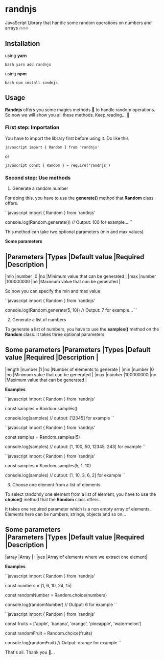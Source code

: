 # randnjs 

JavaScript Library that handle some random operations on numbers and arrays 🔥🔥🔥

## Installation 

using **yarn**

``bash
  yarn add randnjs
``

using **npm**

``bash
  npm install randnjs
``

## Usage 

**Randnjs** offers you some magics methods 🌟 to handle random operations.
So now we will show you all these methods. Keep reading... 📖

### First step: Importation

You have to import the library first before using it. Do like this

``javascript
  import { Random } from 'randnjs'
``

or

``javascript
  const { Random } = require('randnjs')
``

### Second step: Use methods

1. Generate a random number

For doing this, you have to use the **generate()** method that **Random** class offers.

``javascript
  import { Random } from 'randnjs'

  console.log(Random.generate()) // Output: 100 for example...
``

This method can take two optional parameters (min and max values)

**Some parameters**

|Parameters    |Types       |Default value |Required |Description                         |
-------------------------------------------------------------------------------------------
|min           |number      |0             |no       |Minimum value that can be generated |
|max           |number      |100000000     |no       |Maximum value that can be generated |

So now you can specify the min and max value

``javascript
  import { Random } from 'randnjs'

  console.log(Random.generate(5, 10)) // Output: 7 for example...
``

2. Generate a list of numbers

To generate a list of numbers, you have to use the **samples()** method on the **Random** class.
It takes three optional parameters

**Some parameters**
|Parameters    |Types       |Default value |Required |Description                         |
-------------------------------------------------------------------------------------------
|length        |number      |1             |no       |Number of elements to generate      |
|min           |number      |0             |no       |Minimum value that can be generated |
|max           |number      |100000000     |no       |Maximum value that can be generated |

**Examples**

``javascript
  import { Random } from 'randnjs'

  const samples = Random.samples()

  console.log(samples) // output: [12345] for example
``

``javascript
  import { Random } from 'randnjs'

  const samples = Random.samples(5)

  console.log(samples) // output: [1, 100, 50, 12345, 243] for example
``

``javascript
  import { Random } from 'randnjs'

  const samples = Random.samples(5, 1, 10)

  console.log(samples) // output: [1, 10, 3, 6, 2] for example
``

3. Choose one element from a list of elements

To select randomly one element from a list of element, you have to use the **choice()** method that the **Random** class offers.

It takes one required parameter which is a non empty array of elements. Elements here can be numbers, strings, objects and so on...

**Some parameters**  
|Parameters    |Types       |Default value |Required |Description                                   |
----------------------------------------------------------------------------------------------------
|array         |Array       |-             |yes      |Array of elements where we extract one element|

**Examples**

``javascript
  import { Random } from 'randnjs'

  const numbers = [1, 6, 10, 24, 15]

  const randomNumber = Random.choice(numbers)

  console.log(randomNumber) // Output: 6 for example
``

``javascript
  import { Random } from 'randnjs'

  const fruits = ['apple', 'banana', 'orange', 'pineapple', 'watermelon']

  const randomFruit = Random.choice(fruits)

  console.log(randomFruit) // Output: orange for example
``

That's all. Thank you 🙏...